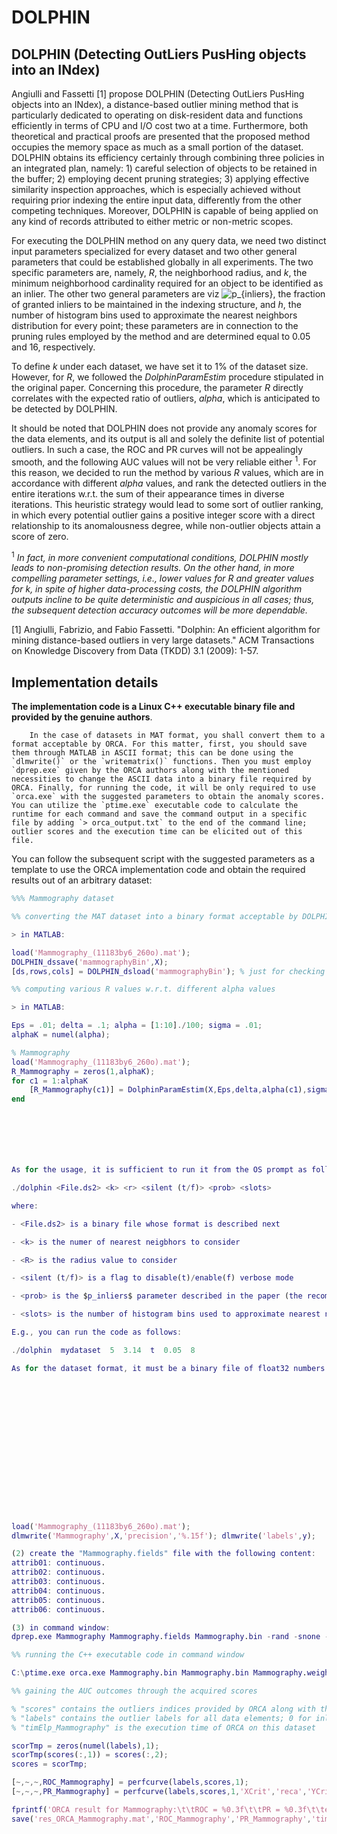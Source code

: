 # DOLPHIN

## DOLPHIN (Detecting OutLiers PusHing objects into an INdex)

Angiulli and Fassetti [1] propose DOLPHIN (Detecting OutLiers PusHing objects into an INdex), a distance-based outlier mining method that is particularly dedicated to operating on disk-resident data and functions efficiently in terms of CPU and I/O cost two at a time. Furthermore, both theoretical and practical proofs are presented that the proposed method occupies the memory space as much as a small portion of the dataset. DOLPHIN obtains its efficiency certainly through combining three policies in an integrated plan, namely: 1) careful selection of objects to be retained in the buffer; 2) employing decent pruning strategies; 3) applying effective similarity inspection approaches, which is especially achieved without requiring prior indexing the entire input data, differently from the other competing techniques. Moreover, DOLPHIN is capable of being applied on any kind of records attributed to either metric or non-metric scopes.

For executing the DOLPHIN method on any query data, we need two distinct input parameters specialized for every dataset and two other general parameters that could be established globally in all experiments. The two specific parameters are, namely, _R_, the neighborhood radius, and _k_, the minimum neighborhood cardinality required for an object to be identified as an inlier. The other two general parameters are viz <img src="https://latex.codecogs.com/svg.image?p_{inliers}" title="p_{inliers}" />, the fraction of granted inliers to be maintained in the indexing structure, and _h_, the number of histogram bins used to approximate the nearest neighbors distribution for every point; these parameters are in connection to the pruning rules employed by the method and are determined equal to 0.05 and 16, respectively.

To define _k_ under each dataset, we have set it to 1% of the dataset size. However, for _R_, we followed the _DolphinParamEstim_ procedure stipulated in the original paper. Concerning this procedure, the parameter _R_ directly correlates with the expected ratio of outliers, _alpha_, which is anticipated to be detected by DOLPHIN.

It should be noted that DOLPHIN does not provide any anomaly scores for the data elements, and its output is all and solely the definite list of potential outliers. In such a case, the ROC and PR curves will not be appealingly smooth, and the following AUC values will not be very reliable either <sup>1</sup>. For this reason, we decided to run the method by various _R_ values, which are in accordance with different _alpha_ values, and rank the detected outliers in the entire iterations w.r.t. the sum of their appearance times in diverse iterations. This heuristic strategy would lead to some sort of outlier ranking, in which every potential outlier gains a positive integer score with a direct relationship to its anomalousness degree, while non-outlier objects attain a score of zero.

<sup>1</sup> *In fact, in more convenient computational conditions, DOLPHIN mostly leads to non-promising detection results. On the other hand, in more compelling parameter settings, i.e., lower values for _R_ and greater values for _k_, in spite of higher data-processing costs, the DOLPHIN algorithm outputs incline to be quite deterministic and auspicious in all cases; thus, the subsequent detection accuracy outcomes will be more dependable.*

[1] Angiulli, Fabrizio, and Fabio Fassetti. "Dolphin: An efficient algorithm for mining distance-based outliers in very large datasets." ACM Transactions on Knowledge Discovery from Data (TKDD) 3.1 (2009): 1-57.

## Implementation details

**The implementation code is a Linux C++ executable binary file and provided by the genuine authors**. 


		In the case of datasets in MAT format, you shall convert them to a format acceptable by ORCA. For this matter, first, you should save them through MATLAB in ASCII format; this can be done using the `dlmwrite()` or the `writematrix()` functions. Then you must employ `dprep.exe` given by the ORCA authors along with the mentioned necessities to change the ASCII data into a binary file required by ORCA. Finally, for running the code, it will be only required to use `orca.exe` with the suggested parameters to obtain the anomaly scores. You can utilize the `ptime.exe` executable code to calculate the runtime for each command and save the command output in a specific file by adding `> orca_output.txt` to the end of the command line; outlier scores and the execution time can be elicited out of this file.

You can follow the subsequent script with the suggested parameters as a template to use the ORCA implementation code and obtain the required results out of an arbitrary dataset:

```matlab
%%% Mammography dataset

%% converting the MAT dataset into a binary format acceptable by DOLPHIN

> in MATLAB:

load('Mammography_(11183by6_260o).mat');
DOLPHIN_dssave('mammographyBin',X);
[ds,rows,cols] = DOLPHIN_dsload('mammographyBin'); % just for checking the correctness of the output binary file

%% computing various R values w.r.t. different alpha values

> in MATLAB:

Eps = .01; delta = .1; alpha = [1:10]./100; sigma = .01;
alphaK = numel(alpha);

% Mammography
load('Mammography_(11183by6_260o).mat');
R_Mammography = zeros(1,alphaK);
for c1 = 1:alphaK
    [R_Mammography(c1)] = DolphinParamEstim(X,Eps,delta,alpha(c1),sigma);
end







As for the usage, it is sufficient to run it from the OS prompt as follows:

./dolphin <File.ds2> <k> <r> <silent (t/f)> <prob> <slots>

where:

- <File.ds2> is a binary file whose format is described next

- <k> is the numer of nearest neigbhors to consider

- <R> is the radius value to consider

- <silent (t/f)> is a flag to disable(t)/enable(f) verbose mode

- <prob> is the $p_inliers$ parameter described in the paper (the recommended value is 0.05, if I remember correctly)

- <slots> is the number of histogram bins used to approximate nearest neighbors distribution (parameter $h$ in the paper, recommended value 8 if I remember correctly)

E.g., you can run the code as follows:

./dolphin  mydataset  5  3.14  t  0.05  8

As for the dataset format, it must be a binary file of float32 numbers containing data points in row major order (n*d*4 bytes, n=number of rows, d=number of columns). At the beginning of the file an header is required (8 bytes), consisting of the number of columns (d) and rows (n) respectively stored as two int32 numbers.

















load('Mammography_(11183by6_260o).mat');
dlmwrite('Mammography',X,'precision','%.15f'); dlmwrite('labels',y);

(2) create the "Mammography.fields" file with the following content:
attrib01: continuous.
attrib02: continuous.
attrib03: continuous.
attrib04: continuous.
attrib05: continuous.
attrib06: continuous.

(3) in command window:
dprep.exe Mammography Mammography.fields Mammography.bin -rand -snone -cleanf

%% running the C++ executable code in command window

C:\ptime.exe orca.exe Mammography.bin Mammography.bin Mammography.weights -n 1397 > Mammography_ORCA.comOut

%% gaining the AUC outcomes through the acquired scores

% "scores" contains the outliers indices provided by ORCA along with the subsequent outlier scores
% "labels" contains the outlier labels for all data elements; 0 for inliers, and 1 for outliers
% "timElp_Mammography" is the execution time of ORCA on this dataset

scorTmp = zeros(numel(labels),1);
scorTmp(scores(:,1)) = scores(:,2);
scores = scorTmp;

[~,~,~,ROC_Mammography] = perfcurve(labels,scores,1);
[~,~,~,PR_Mammography] = perfcurve(labels,scores,1,'XCrit','reca','YCrit','prec');

fprintf('ORCA result for Mammography:\t\tROC = %0.3f\t\tPR = %0.3f\t\telpsTime = %0.3f sec\n\n',ROC_Mammography,PR_Mammography,timElp_Mammography);
save('res_ORCA_Mammography.mat','ROC_Mammography','PR_Mammography','timElp_Mammography');
```


